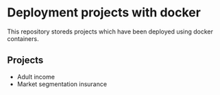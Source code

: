 # Deployment projects with docker

This repository storeds projects which have been deployed using docker containers.

## Projects

* Adult income
* Market segmentation insurance
